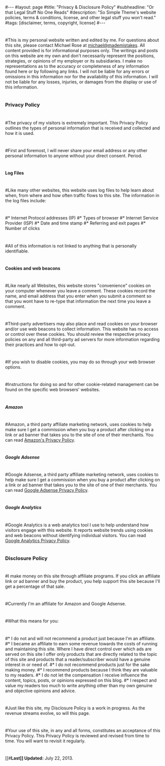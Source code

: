 #---
#layout: page
#title: "Privacy &amp; Disclosure Policy"
#subheadline: "Or that Legal Stuff No One Reads"
#description: "So Simple Theme's website policies, terms &amp; conditions, license, and other legal stuff you won't read."
#tags: [disclaimer, terms, copyright, license]
#---
#
#This is my personal website written and edited by me. For questions about this site, please contact Michael Rose at <michael@mademistakes>. All content provided is for informational purposes only. The writings and posts on this website are my own and don't necessarily represent the positions, strategies, or opinions of my employer or its subsidiaries. I make no representations as to the accuracy or completeness of any information found here or by following any links. I will not be liable for any errors or omissions in this information nor for the availability of this information. I will not be liable for any losses, injuries, or damages from the display or use of this information.
#
### Privacy Policy
#
#The privacy of my visitors is extremely important. This Privacy Policy outlines the types of personal information that is received and collected and how it is used.
#
#First and foremost, I will never share your email address or any other personal information to anyone without your direct consent. Period.
#
#### Log Files
#
#Like many other websites, this website uses log files to help learn about when, from where and how often traffic flows to this site. The information in the log files include:
#
#* Internet Protocol addresses (IP)
#* Types of browser
#* Internet Service Provider (ISP)
#* Date and time stamp
#* Referring and exit pages
#* Number of clicks
#
#All of this information is not linked to anything that is personally identifiable.
#
#### Cookies and web beacons
#
#Like nearly all Websites, this website stores "convenience" cookies on your computer whenever you leave a comment. These cookies record the name, and email address that you enter when you submit a comment so that you wont have to re-type that information the next time you leave a comment.
#
#Third-party advertisers may also place and read cookies on your browser and/or use web beacons to collect information. This website has no access or control over these cookies. You should review the respective privacy policies on any and all third-party ad servers for more information regarding their practices and how to opt-out.
#
#If you wish to disable cookies, you may do so through your web browser options.
#
#Instructions for doing so and for other cookie-related management can be found on the specific web browsers' websites.
#
##### Amazon
#
#Amazon, a third party affiliate marketing network, uses cookies to help make sure I get a commission when you buy a product after clicking on a link or ad banner that takes you to the site of one of their merchants. You can read [Amazon's Privacy Policy](http://www.amazon.com/gp/help/customer/display.html?nodeId=468496).
#
##### Google Adsense
#
#Google Adsense, a third party affiliate marketing network, uses cookies to help make sure I get a commission when you buy a product after clicking on a link or ad banner that takes you to the site of one of their merchants. You can read [Google Adsense Privacy Policy](http://support.google.com/adsense/bin/answer.py?hl=en&answer=48182).
#
##### Google Analytics
#
#Google Analytics is a web analytics tool I use to help understand how visitors engage with this website. It reports website trends using cookies and web beacons without identifying individual visitors. You can read [Google Analytics Privacy Policy](http://www.google.com/analytics/learn/privacy.html).
#
### Disclosure Policy
#
#I make money on this site through affiliate programs. If you click an affiliate link or ad banner and buy the product, you help support this site because I'll get a percentage of that sale.
#
#Currently I'm an affiliate for Amazon and Google Adsense.
#
#What this means for you:
#
#* I do not and will not recommend a product just because I'm an affiliate.
#* I became an affiliate to earn some revenue towards the costs of running and maintaining this site. Where I have direct control over which ads are served on this site I offer only products that are directly related to the topic of this site and products that a reader/subscriber would have a genuine interest in or need of.
#* I do not recommend products just for the sake making money.
#* I recommend products because I think they are valuable to my readers.
#* I do not let the compensation I receive influence the content, topics, posts, or opinions expressed on this blog.
#* I respect and value my readers too much to write anything other than my own genuine and objective opinions and advice.
#
#Just like this site, my Disclosure Policy is a work in progress. As the revenue streams evolve, so will this page.
#
#Your use of this site, in any and all forms, constitutes an acceptance of this Privacy Policy. This Privacy Policy is reviewed and revised from time to time. You will want to revisit it regularly. 
#
[[#**Last]] Updated:** July 22, 2013.
